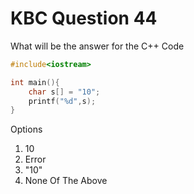 # KBC Question 44

What will be the answer for the C++ Code

```cpp
#include<iostream>

int main(){
    char s[] = "10";
    printf("%d",s);
}
```

Options

1. 10
2. Error
3. "10"
4. None Of The Above
